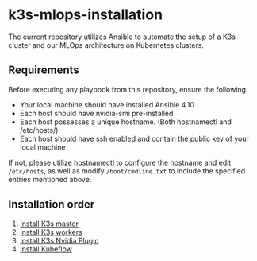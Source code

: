 # k3s-mlops-installation

The current repository utilizes Ansible to automate the setup of a K3s cluster and our MLOps architecture on Kubernetes clusters.

## Requirements

Before executing any playbook from this repository, ensure the following:
* Your local machine should have installed Ansible 4.10
* Each host should have nvidia-smi pre-installed
* Each host possesses a unique hostname. (Both hostnamectl and /etc/hosts/)
* Each host should have ssh enabled and contain the public key of your local machine

If not, please utilize hostnamectl to configure the hostname and edit `/etc/hosts`, as well as modify `/boot/cmdline.txt` to include the specified entries mentioned above.

## Installation order

1. [Install K3s master](./ansible_scripts/README.md#Install-K3s-master)
2. [Install K3s workers](./ansible_scripts/README.md#Install-K3s-workers)
3. [Install K3s Nvidia Plugin](./ansible_scripts/README.md#Install-K3s-Nvidia-Plugin)
4. [Install Kubeflow](./ansible_scripts/README.md#Install-Kubeflow)
